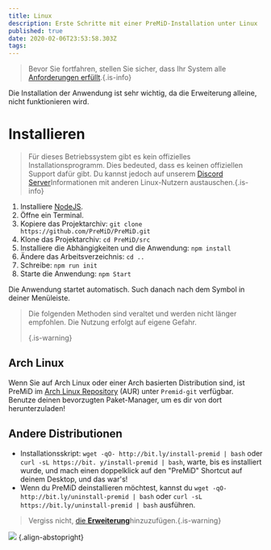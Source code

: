 ```yaml
---
title: Linux
description: Erste Schritte mit einer PreMiD-Installation unter Linux
published: true
date: 2020-02-06T23:53:58.303Z
tags:
---
```


> Bevor Sie fortfahren, stellen Sie sicher, dass Ihr System alle [Anforderungen erfüllt](/install/requirements).{.is-info}

Die Installation der Anwendung ist sehr wichtig, da die Erweiterung alleine, nicht funktionieren wird.

# Installieren
> Für dieses Betriebssystem gibt es kein offizielles Installationsprogramm. Dies bedeuted, dass es keinen offiziellen Support dafür gibt. Du kannst jedoch auf unserem [Discord Server](https://discord.gg/premid/)Informationen mit anderen Linux-Nutzern austauschen.{.is-info}

1. Installiere [NodeJS](https://nodejs.org/en/).
2. Öffne ein Terminal.
3. Kopiere das Projektarchiv: `git clone https://github.com/PreMiD/PreMiD.git`
4. Klone das Projektarchiv: `cd PreMiD/src`
5. Installiere die Abhängigkeiten und die Anwendung: `npm install`
6. Ändere das Arbeitsverzeichnis: `cd ..`
7. Schreibe: `npm run init`
8. Starte die Anwendung: `npm Start`

Die Anwendung startet automatisch. Such danach nach dem Symbol in deiner Menüleiste.

> Die folgenden Methoden sind veraltet und werden nicht länger empfohlen. Die Nutzung erfolgt auf eigene Gefahr. 
> 
> {.is-warning}

## Arch Linux
Wenn Sie auf Arch Linux oder einer Arch basierten Distribution sind, ist PreMiD im [Arch Linux Repository](https://aur.archlinux.org/packages/premid-git/) (AUR) unter `Premid-git` verfügbar. Benutze deinen bevorzugten Paket-Manager, um es dir von dort herunterzuladen!

## Andere Distributionen
- Installationsskript: `wget -qO- http://bit.ly/install-premid | bash` oder `curl -sL https://bit. y/install-premid | bash`, warte, bis es installiert wurde, und mach einen doppelklick auf den "PreMiD" Shortcut auf deinem Desktop, und das war's!
- Wenn du PreMiD deinstallieren möchtest, kannst du `wget -qO- http://bit.ly/uninstall-premid | bash` oder `curl -sL https://bit.ly/uninstall-premid | bash` ausführen.

> Vergiss nicht, [die **Erweiterung**](/install)hinzuzufügen.{.is-warning}

![](https://a.icons8.com/TqgWTTfw/Oy7xHF/svg.svg) {.align-abstopright}